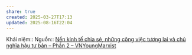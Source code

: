 ```yaml
---
share: true
created: 2025-03-27T17:13
updated: 2025-08-16T22:04
---
```

Khái niệm:: 
Nguồn:: [Nền kinh tế chia sẻ, những công việc tương lai và chủ nghĩa hậu tư bản – Phần 2 – VNYoungMarxist](https://vnmarxist.com/post-22.html)
